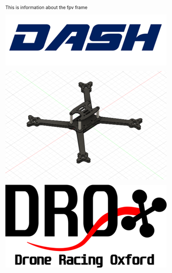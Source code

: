 This is information about the fpv frame

![image](images/dash_logo.png)

![image](images/frame.png)

![image](images/Logo.png)

